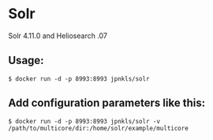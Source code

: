 # Solr
Solr 4.11.0 and Heliosearch .07

## Usage:

```
$ docker run -d -p 8993:8993 jpnkls/solr
```

## Add configuration parameters like this:

```
$ docker run -d -p 8993:8993 jpnkls/solr -v /path/to/multicore/dir:/home/solr/example/multicore
```

